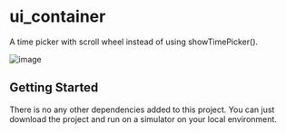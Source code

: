 # ui_container

A time picker with scroll wheel instead of using showTimePicker().

![image](https://github.com/leonlee603/flutter_time_picker_scroll_wheel/assets/64774630/5ce29680-44a2-4268-8f59-54aaa31f5586)

## Getting Started

There is no any other dependencies added to this project. You can just download the project and run on a simulator on your local environment.
